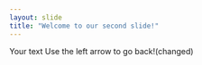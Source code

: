 ```yaml
---
layout: slide
title: "Welcome to our second slide!"
---
```

Your text
Use the left arrow to go back!(changed)

